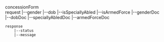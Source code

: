 <!-----------------------------------------------------------------
// Author      : R U Bharti
// Date        : 16th Nov., 2022  01:30 PM
// Project     : JUIDCO
// Component   : ConcessionFormApiReq
// Description : Concession entry form API requirements
------------------------------------------------------------------>
 

concessionForm   
    request
        |--gender
        |--dob
        |--isSpeciallyAbled
        |--isArmedForce
        |--genderDoc
        |--dobDoc
        |--speciallyAbledDoc
        |--armedForceDoc
    
    response
        |--status
        |--message